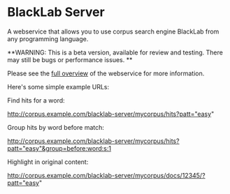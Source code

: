 BlackLab Server
===============

A webservice that allows you to use corpus search engine BlackLab from any programming language.

**WARNING: This is a beta version, available for review and testing. There may still be bugs or performance issues. **

Please see the [full overview](http://inl.github.io/BlackLab/blacklab-server-overview.html) of the webservice for more information.

Here's some simple example URLs:

Find hits for a word:

  http://corpus.example.com/blacklab-server/mycorpus/hits?patt="easy"

Group hits by word before match:

  http://corpus.example.com/blacklab-server/mycorpus/hits?patt="easy"&group=before:word:s:1

Highlight in original content:

  http://corpus.example.com/blacklab-server/mycorpus/docs/12345/?patt="easy"

